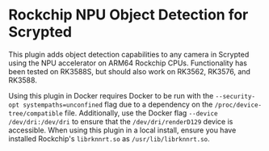 # Rockchip NPU Object Detection for Scrypted

This plugin adds object detection capabilities to any camera in Scrypted using the NPU accelerator on ARM64 Rockchip CPUs. Functionality has been tested on RK3588S, but should also work on RK3562, RK3576, and RK3588.

Using this plugin in Docker requires Docker to be run with the `--security-opt systempaths=unconfined` flag due to a dependency on the `/proc/device-tree/compatible` file. Additionally, use the Docker flag `--device /dev/dri:/dev/dri` to ensure that the `/dev/dri/renderD129` device is accessible. When using this plugin in a local install, ensure you have installed Rockchip's `librknnrt.so` as `/usr/lib/librknnrt.so`.